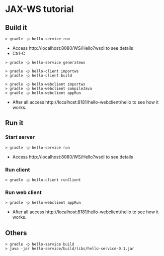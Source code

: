 
# JAX-WS tutorial

## Build it

```
> gradle -p hello-service run
```
* Access http://localhost:8080/WS/Hello?wsdl to see details
* Ctrl-C
```
> gradle -p hello-service generatews
```

```
> gradle -p hello-client importws
> gradle -p hello-client build
```

```
> gradle -p hello-webclient importws
> gradle -p hello-webclient compileJava
> gradle -p hello-webclient appRun
```
* After all access http://localhost:8181/hello-webclient/hello to see how it works.

## Run it
### Start server
```
> gradle -p hello-service run
```
* Access http://localhost:8080/WS/Hello?wsdl to see details

### Run client
```
> gradle -p hello-client runClient
```

### Run web client
```
> gradle -p hello-webclient appRun
```
* After all access http://localhost:8181/hello-webclient/hello to see how it works.


## Others
```
> gradle -p hello-service build
> java -jar hello-service/build/libs/hello-service-0.1.jar
```


